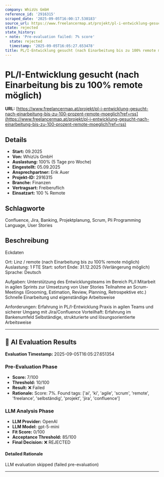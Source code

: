 ```yaml
---
company: WhizUs GmbH
reference_id: '2916315'
scraped_date: '2025-09-05T16:00:17.530183'
source_url: https://www.freelancermap.at/projekt/pl-i-entwicklung-gesucht-nach-einarbeitung-bis-zu-100-prozent-remote-moeglich?ref=rss
state: rejected
state_history:
- note: 'Pre-evaluation failed: 7% score'
  state: rejected
  timestamp: '2025-09-05T16:05:27.653478'
title: PL/I-Entwicklung gesucht (nach Einarbeitung bis zu 100% remote möglich)
---
```



# PL/I-Entwicklung gesucht (nach Einarbeitung bis zu 100% remote möglich)
**URL:** [https://www.freelancermap.at/projekt/pl-i-entwicklung-gesucht-nach-einarbeitung-bis-zu-100-prozent-remote-moeglich?ref=rss](https://www.freelancermap.at/projekt/pl-i-entwicklung-gesucht-nach-einarbeitung-bis-zu-100-prozent-remote-moeglich?ref=rss)
## Details
- **Start:** 09.2025
- **Von:** WhizUs GmbH
- **Auslastung:** 100% (5 Tage pro Woche)
- **Eingestellt:** 05.09.2025
- **Ansprechpartner:** Erik Auer
- **Projekt-ID:** 2916315
- **Branche:** Finanzen
- **Vertragsart:** Freiberuflich
- **Einsatzart:** 100
                                                % Remote

## Schlagworte
Confluence, Jira, Banking, Projektplanung, Scrum, Pli Programming Language, User Stories

## Beschreibung
Eckdaten

Ort: Linz / remote (nach Einarbeitung bis zu 100% remote möglich)
Auslastung: 1 FTE
Start: sofort
Ende: 31.12.2025 (Verlängerung möglich)
Sprache: Deutsch

Aufgaben:
Unterstützung des Entwicklungsteams im Bereich PL/I
Mitarbeit in agilen Sprints zur Umsetzung von User Stories
Teilnahme an Scrum-Meetings (Grooming, Estimation, Review, Planning, Retrospektive etc.)
Schnelle Einarbeitung und eigenständige Arbeitsweise

Anforderungen:
Erfahrung in PL/I-Entwicklung
Praxis in agilen Teams und sicherer Umgang mit Jira/Confluence
Vorteilhaft: Erfahrung im Bankenumfeld
Selbständige, strukturierte und lösungsorientierte Arbeitsweise

---

## 🤖 AI Evaluation Results

**Evaluation Timestamp:** 2025-09-05T16:05:27.651354

### Pre-Evaluation Phase
- **Score:** 7/100
- **Threshold:** 10/100
- **Result:** ❌ Failed
- **Rationale:** Score: 7%. Found tags: ['ai', 'ki', 'agile', 'scrum', 'remote', 'freelance', 'selbständig', 'projekt', 'jira', 'confluence']

### LLM Analysis Phase
- **LLM Provider:** OpenAI
- **LLM Model:** gpt-5-mini
- **Fit Score:** 0/100
- **Acceptance Threshold:** 85/100
- **Final Decision:** ❌ REJECTED

#### Detailed Rationale
LLM evaluation skipped (failed pre-evaluation)

---
